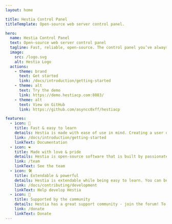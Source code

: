```yaml
---
layout: home

title: Hestia Control Panel
titleTemplate: Open-source web server control panel.

hero:
  name: Hestia Control Panel
  text: Open-source web server control panel
  tagline: Fast, reliable, open-source. The control panel you’ve always wanted is just a command away.
  image:
    src: /logo.svg
    alt: Hestia Logo
  actions:
    - theme: brand
      text: Get started
      link: /docs/introduction/getting-started
    - theme: alt
      text: Try the demo
      link: https://demo.hestiacp.com:8083/
    - theme: alt
      text: View on GitHub
      link: https://github.com/asyncc0xff/hestiacp

features:
  - icon: 🚀
    title: Fast & easy to learn
    details: Hestia is made with ease of use in mind. Creating a user or a website is as easy as clicking a button and filling out a couple of fields, while advanced features are easily accessible.
    link: /docs/introduction/getting-started
    linkText: Documentation
  - icon: ❤️
    title: Made with love & pride
    details: Hestia is open-source software that is built by passionate people from around the world. This means that the code is reviewed by multiple people and that anybody can contribute to it!
    link: /team
    linkText: See the team
  - icon: 🛠️
    title: Extendable & powerful
    details: Hestia is extendable while being easy to learn. You can build your own themes, web templates, quick install applications and can interact with it using third party software via its API.
    link: /docs/contributing/development
    linkText: Help develop Hestia
  - icon: 🤝
    title: Supported by the community
    details: Hestia has a great support community - join the forum! To keep the project running, we rely on donations, which can be made via PayPal or cryptocurrency.
    link: /donate
    linkText: Donate
---
```

